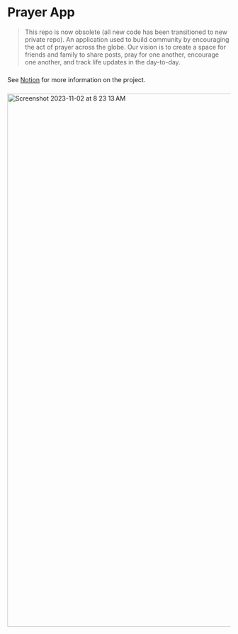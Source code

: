 # Prayer App

>This repo is now obsolete (all new code has been transitioned to new private repo).
>An application used to build community by encouraging the act of prayer across the globe. Our vision is to create a space for friends and family to share posts, pray for one another, encourage one another, and track life updates in the day-to-day.
###

See [Notion](https://www.notion.so/7a20c472b3bc4b50b79d57fdfdf22f73?v=8703808a97b34242a8b2a00cb1456be9&pvs=4) for more information on the project.

###
<img width="1204" alt="Screenshot 2023-11-02 at 8 23 13 AM" src="https://github.com/lammylol/Prayer-Calendar/assets/44993071/669810be-6829-4dfd-b5fd-41297521480b">
